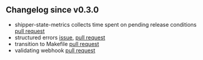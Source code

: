 ## Changelog since v0.3.0

* shipper-state-metrics collects time spent on pending release conditions [pull request](https://github.com/bookingcom/shipper/pull/96)
* structured errors [issue](https://github.com/bookingcom/shipper/issues/90), [pull request](https://github.com/bookingcom/shipper/pull/91)
* transition to Makefile [pull request](https://github.com/bookingcom/shipper/pull/95)
* validating webhook [pull request](https://github.com/bookingcom/shipper/pull/60)

